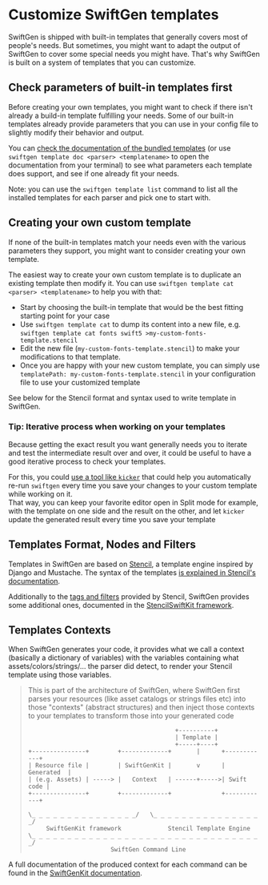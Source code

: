 # Customize SwiftGen templates

SwiftGen is shipped with built-in templates that generally covers most of people's needs. But sometimes, you might want to adapt the output of SwiftGen to cover some special needs you might have. That's why SwiftGen is built on a system of templates that you can customize.


## Check parameters of built-in templates first

Before creating your own templates, you might want to check if there isn't already a build-in template fulfilling your needs. Some of our built-in templates already provide parameters that you can use in your config file to slightly modify their behavior and output.

You can [check the documentation of the bundled templates](../templates/) (or use `swiftgen template doc <parser> <templatename>` to open the documentation from your terminal) to see what parameters each template does support, and see if one already fit your needs.

Note: you can use the `swiftgen template list` command to list all the installed templates for each parser and pick one to start with.

## Creating your own custom template

If none of the built-in templates match your needs even with the various parameters they support, you might want to consider creating your own template.

The easiest way to create your own custom template is to duplicate an existing template then modify it. You can use `swiftgen template cat <parser> <templatename>` to help you with that:

* Start by choosing the built-in template that would be the best fitting starting point for your case
* Use `swiftgen template cat` to dump its content into a new file, e.g. `swiftgen template cat fonts swift5 >my-custom-fonts-template.stencil`
* Edit the new file (`my-custom-fonts-template.stencil`) to make your modifications to that template.
* Once you are happy with your new custom template, you can simply use `templatePath: my-custom-fonts-template.stencil` in your configuration file to use your customized template

See below for the Stencil format and syntax used to write template in SwiftGen.

### Tip: Iterative process when working on your templates

Because getting the exact result you want generally needs you to iterate and test the intermediate result over and over, it could be useful to have a good iterative process to check your templates.

For this, you could [use a tool like `kicker`](Watch-a-folder-for-changes.md) that could help you automatically re-run `swiftgen` every time you save your changes to your custom template while working on it.  
That way, you can keep your favorite editor open in Split mode for example, with the template on one side and the result on the other, and let `kicker` update the generated result every time you save your template

## Templates Format, Nodes and Filters

Templates in SwiftGen are based on [Stencil](https://stencil.fuller.li/), a template engine inspired by Django and Mustache. The syntax of the templates [is explained in Stencil's documentation](https://stencil.fuller.li/en/latest/templates.html).

Additionally to the [tags and filters](https://stencil.fuller.li/en/latest/builtins.html) provided by Stencil, SwiftGen provides some additional ones, documented in the [StencilSwiftKit framework](https://github.com/SwiftGen/StencilSwiftKit).

## Templates Contexts

When SwiftGen generates your code, it provides what we call a context (basically a dictionary of variables) with the variables containing what assets/colors/strings/… the parser did detect, to render your Stencil template using those variables.

> This is part of the architecture of SwiftGen, where SwiftGen first parses your resources (like asset catalogs or strings files etc) into those "contexts" (abstract structures) and then inject those contexts to your templates to transform those into your generated code
> 
> ```
>                                          +----------+
>                                          | Template |
>                                          +-----+----+
> +---------------+        +-------------+       |      +------------+
> | Resource file |        | SwiftGenKit |       v      | Generated  |
> | (e.g. Assets) | -----> |   Context   | ------+----->| Swift code |
> +---------------+        +-------------+              +------------+
> 
> \_ _ _ _ _ _ _ _ _ _ _ _ _ _ _/   \_ _ _ _ _ _ _ _ _ _ _ _ _ _ _ _/
>      SwiftGenKit framework             Stencil Template Engine
> \_ _ _ _ _ _ _ _ _ _ _ _ _ _ _ _ _ _ _ _ _ _ _ _ _ _ _ _ _ _ _ _ _/
>                        SwiftGen Command Line
> ```


A full documentation of the produced context for each command can be found in the [SwiftGenKit documentation](../SwiftGenKit%20Contexts/).
